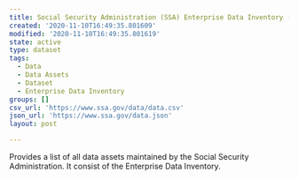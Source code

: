 ```yaml
---
title: Social Security Administration (SSA) Enterprise Data Inventory (EDI)
created: '2020-11-10T16:49:35.801609'
modified: '2020-11-10T16:49:35.801619'
state: active
type: dataset
tags:
  - Data
  - Data Assets
  - Dataset
  - Enterprise Data Inventory
groups: []
csv_url: 'https://www.ssa.gov/data/data.csv'
json_url: 'https://www.ssa.gov/data.json'
layout: post

---
```

Provides a list of all data assets maintained by the Social Security Administration. It consist of the Enterprise Data Inventory.
